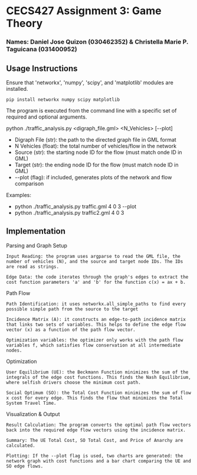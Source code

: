 # CECS427 Assignment 3: Game Theory
### Names: Daniel Jose Quizon (030462352) & Christella Marie P. Taguicana (031400952)

## Usage Instructions

Ensure that 'networkx', 'numpy', 'scipy', and 'matplotlib' modules are installed.
```
pip install networkx numpy scipy matplotlib
```

The program is executed from the command line with a specific set of required and optional arguments.

python ./traffic_analysis.py <digraph_file.gml> <N_Vehicles> <Source> <Target> [--plot]

- Digraph File (str): the path to the directed graph file in GML format
- N Vehicles (float): the total number of vehicles/flow in the network
- Source (str): the starting node ID for the flow (must match onde ID in GML)
- Target (str): the ending node ID for the flow (must match node ID in GML)
- --plot (flag): if included, generates plots of the network and flow comparison

Examples: 
- python ./traffic_analysis.py traffic.gml 4 0 3 --plot
- python ./traffic_analysis.py traffic2.gml 4 0 3

## Implementation
Parsing and Graph Setup
```
Input Reading: the program uses argparse to read the GML file, the number of vehicles (N), and the source and target node IDs. The IDs are read as strings.

Edge Data: the code iterates through the graph's edges to extract the cost function parameters 'a' and 'b' for the function c(x) = ax + b.
```

Path Flow
```
Path Identification: it uses networkx.all_simple_paths to find every possible simple path from the source to the target

Incidence Matrix (A): it constructs an edge-to-path incidence matrix that links two sets of variables. This helps to define the edge flow vector (x) as a function of the path flow vector.

Optimization variables: the optimizer only works with the path flow variables f, which satisfies flow conservation at all intermediate nodes.
```

Optimization
```
User Equilibrium (UE): the Beckmann Function minimizes the sum of the integrals of the edge cost functions. This finds the Nash Equilibrium, where selfish drivers choose the minimum cost path.

Social Optimum (SO): the Total Cost Function minimizes the sum of flow x cost for every edge. This finds the flow that minimizes the Total System Travel Time.
```

Visualization & Output
```
Result Calculation: The program converts the optimal path flow vectors back into the required edge flow vectors using the incidence matrix.

Summary: The UE Total Cost, SO Total Cost, and Price of Anarchy are calculated.

Plotting: If the --plot flag is used, two charts are generated: the network graph with cost functions and a bar chart comparing the UE and SO edge flows.
```